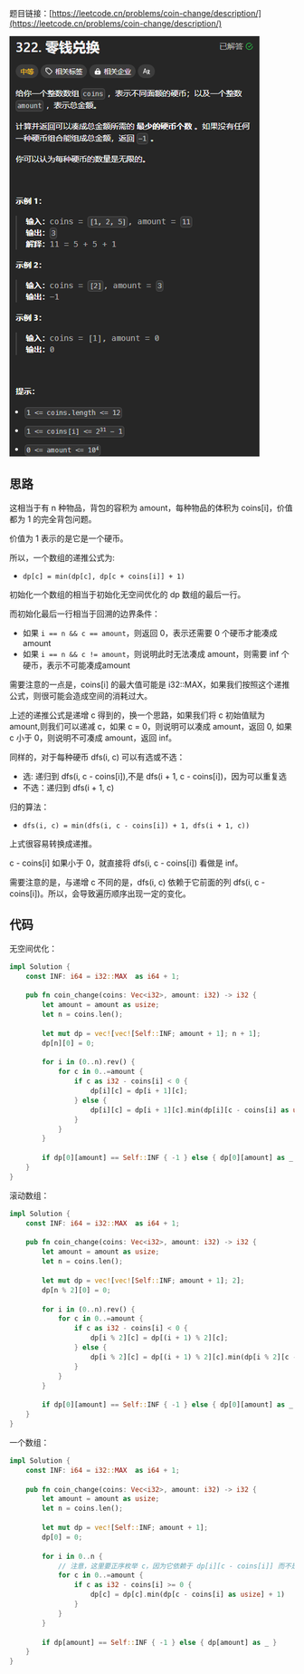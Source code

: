 题目链接：[https://leetcode.cn/problems/coin-change/description/](https://leetcode.cn/problems/coin-change/description/)

![](../../../../../images/2024/1734324862900-a4349e7b-4ef8-483a-945b-d6287a4d978d.png)

## 思路
这相当于有 n 种物品，背包的容积为 amount，每种物品的体积为 coins[i]，价值都为 1 的完全背包问题。

价值为 1 表示的是它是一个硬币。

所以，一个数组的递推公式为:

+ `dp[c] = min(dp[c], dp[c + coins[i]] + 1)`

初始化一个数组的相当于初始化无空间优化的 dp 数组的最后一行。

而初始化最后一行相当于回溯的边界条件：

+ 如果 `i == n && c == amount`，则返回 0，表示还需要 0 个硬币才能凑成 amount
+ 如果 `i == n && c != amount`，则说明此时无法凑成 amount，则需要 inf 个硬币，表示不可能凑成amount

需要注意的一点是，coins[i] 的最大值可能是 i32::MAX，如果我们按照这个递推公式，则很可能会造成空间的消耗过大。

上述的递推公式是递增 c 得到的，换一个思路，如果我们将 c 初始值赋为 amount,则我们可以递减 c，如果 c =  0，则说明可以凑成 amount，返回 0, 如果 c 小于 0，则说明不可凑成 amount，返回 inf。

同样的，对于每种硬币 dfs(i, c) 可以有选或不选：

+ 选: 递归到 dfs(i, c - coins[i]),不是 dfs(i + 1, c - coins[i])，因为可以重复选
+ 不选：递归到 dfs(i + 1, c)

归的算法：

+ `dfs(i, c) = min(dfs(i, c - coins[i]) + 1, dfs(i + 1, c))`

上式很容易转换成递推。

c - coins[i] 如果小于 0，就直接将 dfs(i, c - coins[i]) 看做是 inf。

需要注意的是，与递增 c 不同的是，dfs(i, c) 依赖于它前面的列 dfs(i, c - coins[i])。所以，会导致遍历顺序出现一定的变化。

## 代码
无空间优化：

```rust
impl Solution {
    const INF: i64 = i32::MAX  as i64 + 1;

    pub fn coin_change(coins: Vec<i32>, amount: i32) -> i32 {
        let amount = amount as usize;
        let n = coins.len();

        let mut dp = vec![vec![Self::INF; amount + 1]; n + 1];
        dp[n][0] = 0;

        for i in (0..n).rev() {
            for c in 0..=amount {
                if c as i32 - coins[i] < 0 {
                    dp[i][c] = dp[i + 1][c];
                } else {
                    dp[i][c] = dp[i + 1][c].min(dp[i][c - coins[i] as usize] + 1)
                }
            }
        }

        if dp[0][amount] == Self::INF { -1 } else { dp[0][amount] as _ }
    }
}
```

滚动数组：

```rust
impl Solution {
    const INF: i64 = i32::MAX  as i64 + 1;

    pub fn coin_change(coins: Vec<i32>, amount: i32) -> i32 {
        let amount = amount as usize;
        let n = coins.len();

        let mut dp = vec![vec![Self::INF; amount + 1]; 2];
        dp[n % 2][0] = 0;

        for i in (0..n).rev() {
            for c in 0..=amount {
                if c as i32 - coins[i] < 0 {
                    dp[i % 2][c] = dp[(i + 1) % 2][c];
                } else {
                    dp[i % 2][c] = dp[(i + 1) % 2][c].min(dp[i % 2][c - coins[i] as usize] + 1)
                }
            }
        }

        if dp[0][amount] == Self::INF { -1 } else { dp[0][amount] as _ }
    }
}
```

一个数组：

```rust
impl Solution {
    const INF: i64 = i32::MAX  as i64 + 1;

    pub fn coin_change(coins: Vec<i32>, amount: i32) -> i32 {
        let amount = amount as usize;
        let n = coins.len();

        let mut dp = vec![Self::INF; amount + 1];
        dp[0] = 0;

        for i in 0..n {
            // 注意，这里要正序枚举 c，因为它依赖于 dp[i][c - coins[i]] 而不是 dp[i + 1][c - coins[i]]
            for c in 0..=amount {
                if c as i32 - coins[i] >= 0 {
                    dp[c] = dp[c].min(dp[c - coins[i] as usize] + 1)
                }
            }
        }

        if dp[amount] == Self::INF { -1 } else { dp[amount] as _ }
    }
}
```

